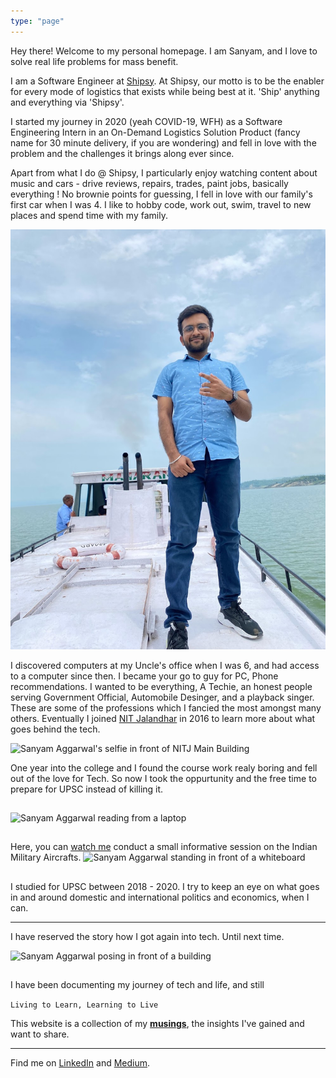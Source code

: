 ```yaml
---
type: "page"
---
```


Hey there! Welcome to my personal homepage.
I am Sanyam, and I love to solve real life problems for mass benefit.

I am a Software Engineer at [Shipsy](https://shipsy.io). At Shipsy, our motto is to be the enabler for every mode of logistics that exists while being best at it. 'Ship' anything and everything via 'Shipsy'.

I started my journey in 2020 (yeah COVID-19, WFH) as a Software Engineering Intern in an On-Demand Logistics Solution Product (fancy name for 30 minute delivery, if you are wondering) and fell in love with the problem and the challenges it brings along ever since.

Apart from what I do @ Shipsy, I particularly enjoy watching content about music and cars - drive reviews, repairs, trades, paint jobs, basically everything ! No brownie points for guessing, I fell in love with our family's first car when I was 4.
I like to hobby code, work out, swim, travel to new places and spend time with my family.

![Sanyam Aggarwal on a Boat](static/images/shipping.jpeg "Shipping !")

I discovered computers at my Uncle's office when I was 6, and had access to a computer since then. I became your go to guy for PC, Phone recommendations. I wanted to be everything,  A Techie, an honest people serving Government Official, Automobile Desinger, and a playback singer. These are some of the professions which I fancied the most amongst many others. Eventually I joined [NIT Jalandhar](https://www.nitj.ac.in/) in 2016 to learn more about what goes behind the tech.

![Sanyam Aggarwal's selfie in front of NITJ Main Building](static/images/2016.jpeg "2016 Fresher's Party")

One year into the college and I found the course work realy boring and fell out of the love for Tech. So now I took the oppurtunity and the free time to prepare for UPSC instead of killing it.

##

![Sanyam Aggarwal reading from a laptop](static/images/2019.jpeg "2019 Prep Mode !")

##

Here, you can [watch me](https://youtu.be/UIU3OOz1FAg) conduct a small informative session on the Indian Military Aircrafts.
![Sanyam Aggarwal standing in front of a whiteboard](static/images/seminar.png "Yeah I am passionate about what I do")

##

I studied for UPSC between 2018 - 2020. I try to keep an eye on what goes in and around domestic and international politics and economics, when I can.

-------

I have reserved the story how I got again into tech. Until next time.

![Sanyam Aggarwal posing in front of a building](static/images/monsoon-palace-2022.jpeg "Monsoon Palace, Udaipur 2022")

##

I have been documenting my journey of tech and life, and still 

``Living to Learn, Learning to Live``

This website is a collection of my [**musings**](/blog), the insights I've gained and want to share.

------

Find me on [LinkedIn](https://www.linkedin.com/in/sanyamaggarwal) and [Medium](https://sanyamaggarwal.medium.com).